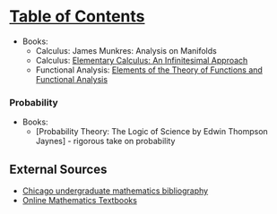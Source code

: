 # [Table of Contents](/ML-Brain-Resources)

  * Books:
    * Calculus: James Munkres: Analysis on Manifolds
    * Calculus: [Elementary Calculus: An Infinitesimal Approach](https://www.math.wisc.edu/~keisler/calc.html)
    * Functional Analysis: [Elements of the Theory of Functions and Functional Analysis](https://www.amazon.com/Elements-Functions-Functional-Analysis-Mathematics/dp/0486406830)

### Probability 
  * Books:
    * [Probability Theory: The Logic of Science by Edwin Thompson Jaynes] - rigorous take on probability

## External Sources

  * [Chicago undergraduate mathematics bibliography](https://www.ocf.berkeley.edu/~abhishek/chicmath.htm)
  * [Online Mathematics Textbooks](http://people.math.gatech.edu/~cain/textbooks/onlinebooks.html)
